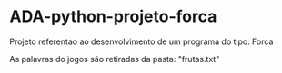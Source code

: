 # ADA-python-projeto-forca

Projeto referentao ao desenvolvimento de um programa do tipo: Forca

As palavras do jogos são retiradas da pasta: "frutas.txt"
